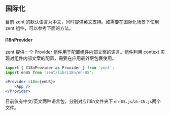 ## 国际化

目前 zent 的默认语言为中文，同时提供英文支持。如需要在国际化场景下使用 zent 组件，可以参考下面的方法。

#### I18nProvider

zent 提供一个 Provider 组件用于配置组件内部文案的语言。组件利用 context 实现对组件内部文案的配置，需要在应用最外层包裹使用。

```jsx
import { I18nProvider as Provider } from 'zent';
import enUS from 'zent/lib/i18n/en-US';

<Provider i18n={enUS}>
	<App />
</Provider>
```

目前仅有中文/英文两种语言包，分别对应i18n文件夹下 `en-US.js`/`zh-CN.js`两个文件。